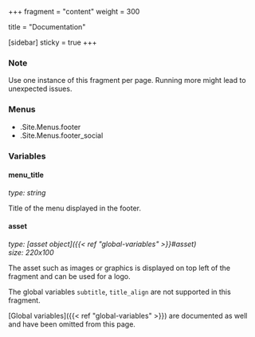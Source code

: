 +++
fragment = "content"
weight = 300

title = "Documentation"

[sidebar]
  sticky = true
+++

### Note

Use one instance of this fragment per page. Running more might lead to unexpected issues.

### Menus

- .Site.Menus.footer
- .Site.Menus.footer_social

### Variables

#### menu_title
*type: string*

Title of the menu displayed in the footer.

#### asset
*type: [asset object]({{< ref "global-variables" >}}#asset)*  
*size: 220x100*

The asset such as images or graphics is displayed on top left of the fragment and can be used for a logo.

The global variables `subtitle`, `title_align` are not supported in this fragment.

[Global variables]({{< ref "global-variables" >}}) are documented as well and have been omitted from this page.
